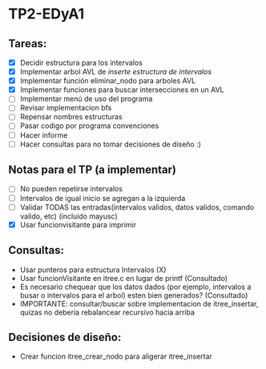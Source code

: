 # TP2-EDyA1

## Tareas:
 - [X] Decidir estructura para los intervalos
 - [X] Implementar arbol AVL de *inserte estructura de intervalos*
 - [X] Implementar función eliminar_nodo para arboles AVL
 - [X] Implementar funciones para buscar intersecciones en un AVL
 - [ ] Implementar menú de uso del programa
 - [ ] Revisar implementacion bfs
 - [ ] Repensar nombres estructuras
 - [ ] Pasar codigo por programa convenciones
 - [ ] Hacer informe
 - [ ] Hacer consultas para no tomar decisiones de diseño :)
 
 ## Notas para el TP (a implementar)
 - [ ] No pueden repetirse intervalos
 - [ ] Intervalos de igual inicio se agregan a la izquierda
 - [ ] Validar TODAS las entradas(intervalos validos, datos validos, comando valido, etc) (incluido mayusc)
 - [X] Usar funcionvisitante para imprimir

## Consultas:
 - Usar punteros para estructura Intervalos (X)
 - Usar funcionVisitante en itree.c en lugar de printf (Consultado)
 - Es necesario chequear que los datos dados (por ejemplo, intervalos a busar o intervalos para el arbol) esten bien generados? (Consultado)
 - IMPORTANTE: consultar/buscar sobre implementacion de itree_insertar, quizas no debería rebalancear recursivo hacia arriba
 
## Decisiones de diseño:
 - Crear funcion itree_crear_nodo para aligerar itree_insertar
 
